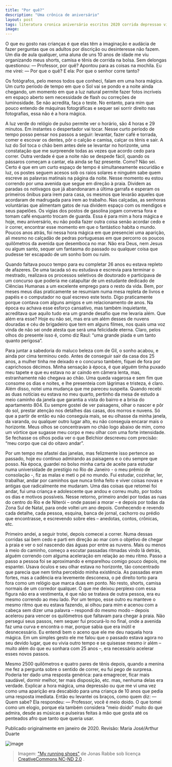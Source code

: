 ```yaml
---
title: "Por quê?"
description: "Uma crônica de aniversário"
layout: post
tags: literatura cronica aniversário escritos 2020 corrida depressao vida cronicas
image: 
---
```


O que eu gosto nas crianças é que elas têm a imaginação e audácia de fazer perguntas que os adultos por discrição ou desinteresse não fazem. Um dia de aula qualquer, uma aluna de uns 10 anos de idade me viu organizando meus shorts, camisa e tênis de corrida na bolsa. Sem delongas questionou: — Professor, por quê? Apontou para as coisas na mochila. Eu me virei: — Por que o quê? E ela: Por que o senhor corre tanto?

Os fotógrafos, pelo menos todos que conheci, falam em uma hora mágica. Um curto período de tempo em que o Sol vai se pondo e a noite ainda chegando, um momento em que a luz natural permite fazer fotos incríveis em espaço aberto sem necessidade de flash ou correções de luminosidade. Se não acredita, faça o teste. No entanto, para mim que pouco entendo de máquinas fotográficas e sequer sei sorrir direito nas fotografias, essa não é a hora mágica.

A luz verde do relógio de pulso permite ver o horário, são 4 horas e 29 minutos. Em instantes o despertador vai tocar. Nesse curto período de tempo posso pensar nos passos a seguir: levantar, fazer café e torrada, comer e escovar os dentes, pôr o calção e camisa, calçar os tênis e sair. A luz do Sol toca o chão bem antes dele se levantar no horizonte, uma constatação que me surpreende todas as vezes que acordo cedo para correr. Outra verdade é que a noite não se despede fácil, quando os pássaros começam a cantar, ela ainda se faz presente. Como? Não sei. Certo é que em um curto espaço de tempo é simultaneamente escuridão e luz, os postes seguem acesos sob os raios solares e ninguém sabe quem escreve as palavras matinais na página da noite. Nesse momento eu estou correndo por uma avenida que segue em direção à praia. Dividem as paradas os notívagos que já abandonaram a última garrafa e esperam os primeiros ônibus para irem para casa, os mesmos que levarão aqueles que acordaram de madrugada para irem ao trabalho. Nas calçadas, as senhoras voluntárias que alimentam gatos de rua dividem espaço com os mendigos e seus papelões. Os vigias dos postos de gasolina jogam conversa fora e tomam café enquanto trocam de guarda. Essa é para mim a hora mágica e hoje, meu aniversário, eu não podia fazer outra coisa senão acordar cedo e ir correr, encontrar esse momento em que o fantástico habita o mundo. Poucos anos atrás, foi nessa hora mágica em que presenciei uma aparição, ali mesmo no calçadão de pedras portuguesas em que percorro os poucos quilômetros da avenida que desemboca no mar. Não era Deus, nem Jesus ou algum santo, sequer um fantasma do passado ou qualquer coisa que pudesse ter escapado de um sonho bom ou ruim.

Quando faltava pouco tempo para eu completar 26 anos eu estava repleto de afazeres. De uma tacada só eu estudava e escrevia para terminar o mestrado, realizava os processos seletivos de doutorado e participava de um concurso que poderia me catapultar de um estudante dedicado de Ciências Humanas a um excelente emprego para o resto da vida. Bem, por meses meus dias praticamente se resumiam numa mesa repleta de livros e papéis e o computador no qual escrevo este texto. Digo praticamente porque contava com alguns amigos e um relacionamento de anos. Na época eu achava esse esforço cansativo, mas também inquietante, acreditava que aquilo tudo era um grande desafio que me levaria além. Que além era esse? Hoje eu não sei, mas era um além desses de nuvens douradas e céu de brigadeiro que tem em alguns filmes, nos quais uma voz vinda de não sei onde atesta que será uma felicidade eterna. Claro, pelos olhos do presente isso é, como diz Raul: “uma grande piada e um tanto quanto perigosa”.

Para juntar a sabedoria do maluco beleza com de Gil, o sonho acabou, e ainda por cima terminou cedo. Antes de conseguir sair da casa dos 25 anos, a mulher tinha me deixado e o concurso também, fiquei de fora por caprichosos décimos.  Minha sensação à época, é que alguém tinha puxado meu tapete e que eu estava no ar caindo em câmera lenta, mas, estranhamente não chegava ao chão. Uma queda vagarosa e sem fim que consome os dias e noites, e lhe presenteia com lágrimas e tristeza, é claro. Além disso, notei uma mudança que me pareceu suspeita. Quando recebi as duas notícias eu estava no meu quarto, pertinho da mesa de estudo a meio caminho da janela que garantia a vista do bairro e a brisa do apartamento 804. Eu sempre gostei de ver paisagens, olhar o nascer e pôr do sol, prestar atenção nos detalhes das casas, dos morros e nuvens. Só que a partir de então eu não conseguia mais, se eu olhasse da minha janela, da varanda, ou qualquer outro lugar alto, eu não conseguia encarar mais o horizonte. Meus olhos se concentravam no chão logo abaixo de mim, como um vórtice que sugasse meu corpo e meu olhar com uma forte intensidade. Se fechasse os olhos podia ver o que Belchior descreveu com precisão: “meu corpo que cai do oitavo andar”.

Por um tempo me afastei das janelas, mas felizmente isso pertence ao passado, hoje eu continuo admirando as paisagens e o céu sempre que posso. Na época, guardei no bolso minha carta de aceite para estudar numa universidade de prestígio no Rio de Janeiro - o meu prêmio de consolação -, fiz as malas e meti o pé no mundo. Fui estudar, cozinhar, ler, trabalhar, andar por caminhos que nunca tinha feito e viver coisas novas e antigas que radicalmente me mudaram. Uma das coisas que retomei foi andar, fui uma criança e adolescente que andou e correu muito, por todos os dias e motivos possíveis. Nesse retorno, primeiro andei por todas as ruas do centro do Rio e de Niterói – onde passei a morar – e depois por todas da Zona Sul de Natal, para onde voltei um ano depois. Conhecendo e revendo cada detalhe, cada pessoa, esquina, banca de jornal, cachorro ou prédio que encontrasse, e escrevendo sobre eles – anedotas, contos, crônicas, etc. 

Primeiro andei, a seguir trotei, depois comecei a correr. Numa dessas corridas sai bem cedo e parti em direção ao mar com o objetivo de chegar à praia e ver o sol nascendo das águas por entre as nuvens. Mais ou menos à meio do caminho, começo a escutar passadas ritmadas vindo lá detrás, alguém correndo com alguma aceleração em relação ao meu ritmo. Passo a passo a pessoa foi se aproximando e emparelhou comigo pouco depois, me espantei. Usava óculos e seu olhar estava no horizonte, tão concentrado que parecia que nem tinha percebido minha existência. As passadas eram fortes, mas a cadência era levemente desconexa, o pé direito torto para fora como um relógio que marca duas em ponto. No resto, shorts, camisa normais de um corredor qualquer. O que me deixou perplexo com essa figura não era a vestimenta, é que não se tratava de outra pessoa, era eu mesmo correndo ao meu lado. Por um tempo, esse outro eu manteve o mesmo ritmo que eu estava fazendo, ai olhou para mim e acenou com a cabeça sem dizer uma palavra – respondi do mesmo modo – depois acelerou para vencer os quilômetros que faltavam para chegar à praia. Não persegui seus passos, nem sequer fui procurá-lo no final, onde a avenida faz uma curva e encontra o mar, porque sabia que era inútil e desnecessário. Eu entendi bem o aceno que ele me deu naquela hora mágica. Em um simples gesto ele me falou que o passado estava agora no seu devido lugar, que eu vivia outro tempo e se quisesse mesmo ir além – muito além do que eu sonhara com 25 anos –, era necessário acelerar esses novos passos.

Mesmo 2500 quilômetros e quatro pares de tênis depois, quando a menina me fez a pergunta sobre o sentido de correr, eu fui pego de surpresa. Poderia ter dado uma resposta genérica: para emagrecer, ficar mais saudável, dormir melhor, ter mais disposição, etc. mas, nenhuma delas era verdade. Explicar a hora mágica, uma depressão ou que me vi uma vez como uma aparição era descabido para uma criança de 10 anos que pedia uma resposta imediata. Então eu levantei os braços, como quem diz: — Quem sabe? Ela respondeu: — Professor, você é meio doido. O que tomei como um elogio, porque ela também considera “meio doido” muito do que admira, desde as músicas e pulseiras feitas à mão que gosta até os penteados afro que tanto que queria usar. 

Publicado originalmente em janeiro de 2020.
Revisão: Maria José/Arthur Duarte

![image](https://user-images.githubusercontent.com/64807181/209661573-e06cab7d-0775-4c59-bdd3-f830b555b621.png)
> Imagem: ["My running shoes"](https://www.flickr.com/photos/41894176156@N01/342872993) de Jonas Rabbe sob licença [CreativeCommons NC-ND 2.0](https://creativecommons.org/licenses/by-nd-nc/2.0/jp/deed.en) . 
